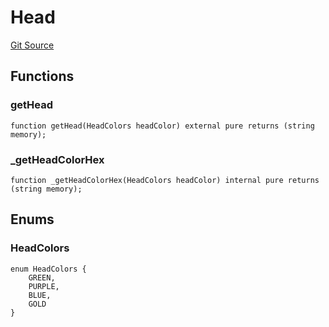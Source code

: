 # Head
[Git Source](https://github.com/digiv3rse/protocol-contracts/blob/78826068117a4eb9f5d01837d2d88deb72b92ea0/contracts/libraries/svgs/Profile/Head.sol)


## Functions
### getHead


```solidity
function getHead(HeadColors headColor) external pure returns (string memory);
```

### _getHeadColorHex


```solidity
function _getHeadColorHex(HeadColors headColor) internal pure returns (string memory);
```

## Enums
### HeadColors

```solidity
enum HeadColors {
    GREEN,
    PURPLE,
    BLUE,
    GOLD
}
```

